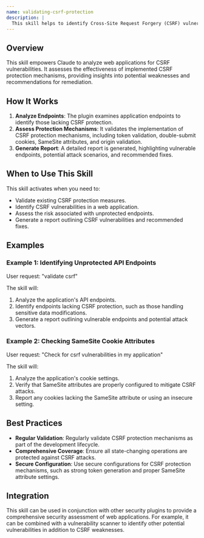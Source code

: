 ```yaml
---
name: validating-csrf-protection
description: |
  This skill helps to identify Cross-Site Request Forgery (CSRF) vulnerabilities in web applications. It validates the implementation of CSRF protection mechanisms, such as synchronizer tokens, double-submit cookies, SameSite attributes, and origin validation. Use this skill when you need to analyze your application's security posture against CSRF attacks or when asked to "validate csrf", "check for csrf vulnerabilities", or "test csrf protection".
---
```


## Overview

This skill empowers Claude to analyze web applications for CSRF vulnerabilities. It assesses the effectiveness of implemented CSRF protection mechanisms, providing insights into potential weaknesses and recommendations for remediation.

## How It Works

1. **Analyze Endpoints**: The plugin examines application endpoints to identify those lacking CSRF protection.
2. **Assess Protection Mechanisms**: It validates the implementation of CSRF protection mechanisms, including token validation, double-submit cookies, SameSite attributes, and origin validation.
3. **Generate Report**: A detailed report is generated, highlighting vulnerable endpoints, potential attack scenarios, and recommended fixes.

## When to Use This Skill

This skill activates when you need to:
- Validate existing CSRF protection measures.
- Identify CSRF vulnerabilities in a web application.
- Assess the risk associated with unprotected endpoints.
- Generate a report outlining CSRF vulnerabilities and recommended fixes.

## Examples

### Example 1: Identifying Unprotected API Endpoints

User request: "validate csrf"

The skill will:
1. Analyze the application's API endpoints.
2. Identify endpoints lacking CSRF protection, such as those handling sensitive data modifications.
3. Generate a report outlining vulnerable endpoints and potential attack vectors.

### Example 2: Checking SameSite Cookie Attributes

User request: "Check for csrf vulnerabilities in my application"

The skill will:
1. Analyze the application's cookie settings.
2. Verify that SameSite attributes are properly configured to mitigate CSRF attacks.
3. Report any cookies lacking the SameSite attribute or using an insecure setting.

## Best Practices

- **Regular Validation**: Regularly validate CSRF protection mechanisms as part of the development lifecycle.
- **Comprehensive Coverage**: Ensure all state-changing operations are protected against CSRF attacks.
- **Secure Configuration**: Use secure configurations for CSRF protection mechanisms, such as strong token generation and proper SameSite attribute settings.

## Integration

This skill can be used in conjunction with other security plugins to provide a comprehensive security assessment of web applications. For example, it can be combined with a vulnerability scanner to identify other potential vulnerabilities in addition to CSRF weaknesses.